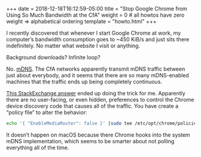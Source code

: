 +++
date = 2018-12-18T16:12:59-05:00
title = "Stop Google Chrome from Using So Much Bandwidth at the CfA"
weight = 0 # all howtos have zero weight => alphabetical ordering
template = "howto.html"
+++

I recently discovered that whenever I start Google Chrome at work, my
computer’s bandwidth consumption goes to ~450 KiB/s and just sits there
indefinitely. No matter what website I visit or anything.

Background downloads? Infinite loop?

No. [mDNS](https://en.wikipedia.org/wiki/Multicast_DNS). The CfA networks
apparently transmit mDNS traffic between just about everybody, and it seems
that there are so many mDNS-enabled machines that the traffic ends up being
completely continuous.

[This StackExchange answer](https://unix.stackexchange.com/a/458656/327504)
ended up doing the trick for me. Apparently there are no user-facing, or even
hidden, preferences to control the Chrome device discovery code that causes all
of the traffic. You have create a “policy file” to alter the behavior:

```sh
echo '{ "EnableMediaRouter": false }' |sudo tee /etc/opt/chrome/policies/managed/no-mdns.json
```

It doesn’t happen on macOS because there Chrome hooks into the system mDNS
implementation, which seems to be smarter about not polling everything all of
the time.
